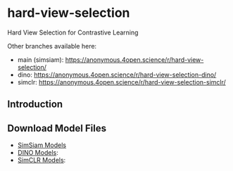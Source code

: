 # hard-view-selection
Hard View Selection for Contrastive Learning

Other branches available here:
- main (simsiam): https://anonymous.4open.science/r/hard-view-selection/
- dino: https://anonymous.4open.science/r/hard-view-selection-dino/
- simclr: https://anonymous.4open.science/r/hard-view-selection-simclr/

## Introduction

## Download Model Files
- [SimSiam Models](https://shorturl.at/rxCKO)
- [DINO Models]():
- [SimCLR Models]():
